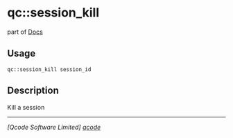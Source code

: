 qc::session_kill
================

part of [Docs](../index.md)

Usage
-----
`qc::session_kill session_id`

Description
-----------
Kill a session

----------------------------------
*[Qcode Software Limited] [qcode]*

[qcode]: http://www.qcode.co.uk "Qcode Software"